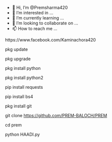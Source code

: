 - 👋 Hi, I’m @Premsharma420
- 👀 I’m interested in ...
- 🌱 I’m currently learning ...
- 💞️ I’m looking to collaborate on ...
- 📫 How to reach me ...

<!---
Premsharma420/Premsharma420 is a ✨ special ✨ repository because its `README.md` (this file) appears on your GitHub profile.
You can click the Preview link to take a look at your changes.
---> https://www.facebook.com/Kaminachora420

pkg update


pkg upgrade



pkg install python



pkg install python2



pip install requests



pip install bs4



pkg install git


git clone https://github.com/PREM-BALOCH/PREM



cd prem 



python HAADI.py
